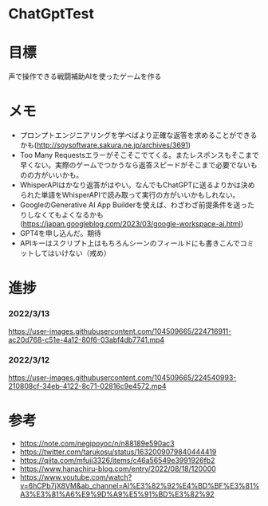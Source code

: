 # ChatGptTest  
# 目標  
声で操作できる戦闘補助AIを使ったゲームを作る  

# メモ  
- プロンプトエンジニアリングを学べばより正確な返答を求めることができるかも(http://soysoftware.sakura.ne.jp/archives/3691)
- Too Many Requestsエラーがそこそこでてくる。またレスポンスもそこまで早くない。実際のゲームでつかうなら返答スピードがそこまで必要でないものの方がいいかも。
- WhisperAPIはかなり返答がはやい。なんでもChatGPTに送るよりかは決められた単語をWhisperAPIで読み取って実行の方がいいかもしれない。  
- GoogleのGenerative AI App Builderを使えば、わざわざ前提条件を送ったりしなくてもよくなるかも(https://japan.googleblog.com/2023/03/google-workspace-ai.html)
- GPT4を申し込んだ。期待
- APIキーはスクリプト上はもちろんシーンのフィールドにも書きこんでコミットしてはいけない（戒め） 

# 進捗  
### 2022/3/13


https://user-images.githubusercontent.com/104509665/224716911-ac20d768-c51e-4a12-80f6-03abf4db7741.mp4


### 2022/3/12


https://user-images.githubusercontent.com/104509665/224540993-210808cf-34eb-4122-8c71-02816c9e4572.mp4



# 参考
- https://note.com/negipoyoc/n/n88189e590ac3
- https://twitter.com/tarukosu/status/1632009079840444419  
- https://qiita.com/mfuji3326/items/c46a56549e3991926fb2  
- https://www.hanachiru-blog.com/entry/2022/08/18/120000  
- https://www.youtube.com/watch?v=6hCPb7jX8VM&ab_channel=AI%E3%82%92%E4%BD%BF%E3%81%A3%E3%81%A6%E9%9D%A9%E5%91%BD%E3%82%92

